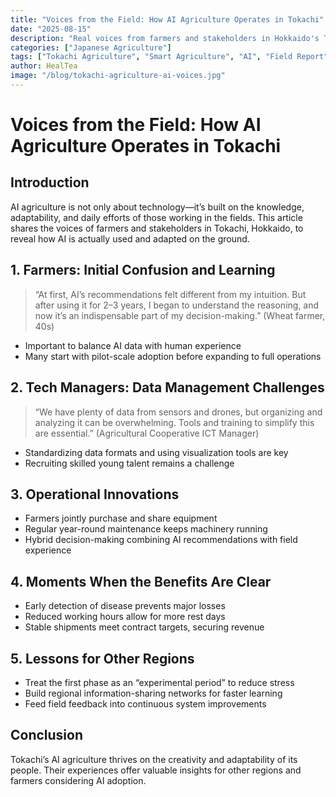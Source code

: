 ```yaml
---
title: "Voices from the Field: How AI Agriculture Operates in Tokachi"
date: "2025-08-15"
description: "Real voices from farmers and stakeholders in Hokkaido's Tokachi region reveal the realities, challenges, and creative solutions behind AI-powered agriculture."
categories: ["Japanese Agriculture"]
tags: ["Tokachi Agriculture", "Smart Agriculture", "AI", "Field Report", "Hokkaido Agriculture"]
author: HealTea
image: "/blog/tokachi-agriculture-ai-voices.jpg"
---
```


# Voices from the Field: How AI Agriculture Operates in Tokachi

## Introduction
AI agriculture is not only about technology—it’s built on the knowledge, adaptability, and daily efforts of those working in the fields. This article shares the voices of farmers and stakeholders in Tokachi, Hokkaido, to reveal how AI is actually used and adapted on the ground.

## 1. Farmers: Initial Confusion and Learning
> “At first, AI’s recommendations felt different from my intuition. But after using it for 2–3 years, I began to understand the reasoning, and now it’s an indispensable part of my decision-making.” (Wheat farmer, 40s)

- Important to balance AI data with human experience  
- Many start with pilot-scale adoption before expanding to full operations

## 2. Tech Managers: Data Management Challenges
> “We have plenty of data from sensors and drones, but organizing and analyzing it can be overwhelming. Tools and training to simplify this are essential.” (Agricultural Cooperative ICT Manager)

- Standardizing data formats and using visualization tools are key  
- Recruiting skilled young talent remains a challenge

## 3. Operational Innovations
- Farmers jointly purchase and share equipment  
- Regular year-round maintenance keeps machinery running  
- Hybrid decision-making combining AI recommendations with field experience

## 4. Moments When the Benefits Are Clear
- Early detection of disease prevents major losses  
- Reduced working hours allow for more rest days  
- Stable shipments meet contract targets, securing revenue

## 5. Lessons for Other Regions
- Treat the first phase as an “experimental period” to reduce stress  
- Build regional information-sharing networks for faster learning  
- Feed field feedback into continuous system improvements

## Conclusion
Tokachi’s AI agriculture thrives on the creativity and adaptability of its people. Their experiences offer valuable insights for other regions and farmers considering AI adoption.
